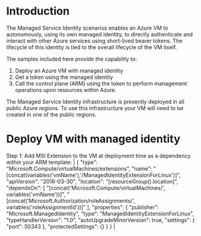  # Introduction
The Managed Service Identity scenarios enables an Azure VM to autonomously, using its own managed identity, to directly authenticate and interact with other Azure services using short-lived bearer tokens.  The lifecycle of this identity is tied to the overall lifecycle of the VM itself.

The samples included here provide the capability to:
1. Deploy an Azure VM with managed identity
2. Get a token using the managed identity
3. Call the control plane (ARM) using the token to perform management operations upon resources within Azure.

The Managed Service Identity infrastructure is presently deployed in all public Azure regions. To use this infrastructure your VM will need to be created in one of the public regions. 

# Deploy VM with managed identity
Step 1: Add MSI Extension to the VM at deployment time as a dependency within your ARM template:
| {
            "type": "Microsoft.Compute/virtualMachines/extensions",
            "name": "[concat(variables('vmName'),'/ManagedIdentityExtensionForLinux')]",
            "apiVersion": "2016-03-30",
            "location": "[resourceGroup().location]",
            "dependsOn": [
                "[concat('Microsoft.Compute/virtualMachines/', variables('vmName'))]",
                "[concat('Microsoft.Authorization/roleAssignments/', variables('roleAssignmentId'))]"
            ],
            "properties": {
                "publisher": "Microsoft.ManagedIdentity",
                "type": "ManagedIdentityExtensionForLinux",
                "typeHandlerVersion": "1.0",
                "autoUpgradeMinorVersion": true,
                "settings": {
                    "port": 50343
                },
                "protectedSettings": {}
            }
        } |

